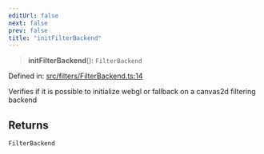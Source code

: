 ```yaml
---
editUrl: false
next: false
prev: false
title: "initFilterBackend"
---
```


> **initFilterBackend**(): `FilterBackend`

Defined in: [src/filters/FilterBackend.ts:14](https://github.com/fabricjs/fabric.js/blob/e114448a1bce9b68a3e1bba337bc0c83a35c1aa5/src/filters/FilterBackend.ts#L14)

Verifies if it is possible to initialize webgl or fallback on a canvas2d filtering backend

## Returns

`FilterBackend`
